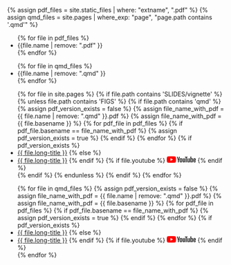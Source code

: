 {% assign pdf_files = site.static_files | where: "extname", ".pdf" %}
{% assign qmd_files = site.pages | where_exp: "page", "page.path contains '.qmd'" %}

<ul>
{% for file in pdf_files %}
    <li> {{file.name | remove: ".pdf" }} </li>
{% endfor %}
</ul>

<ul>
{% for file in qmd_files %}
    <li> {{file.name | remove: ".qmd" }} </li>
{% endfor %}
</ul>

<ul>
{% for file in site.pages %}
    {% if file.path contains 'SLIDES/vignette' %}
        {% unless file.path contains 'FIGS' %}
            {% if file.path contains 'qmd' %}
                {% assign pdf_version_exists = false %}
                {% assign file_name_with_pdf = {{ file.name | remove: ".qmd" }}.pdf %}
                {% assign file_name_with_pdf = {{ file.basename }} %}
                {% for pdf_file in pdf_files %}
                    {% if pdf_file.basename == file_name_with_pdf %}
                        {% assign pdf_version_exists = true %}
                    {% endif %}
                {% endfor %}
                {% if pdf_version_exists %} 
                    <li><a href="https://julien-arino.github.io/R-for-modellers/SLIDES/{{ file.name | remove: ".qmd" }}.pdf">{{ file.long-title }}</a>
                {% else %}
                    <li><a href="https://julien-arino.github.io/R-for-modellers/SLIDES/{{ file.name | remove: ".qmd" }}.html">{{ file.long-title }}</a>
                {% endif %}
                {% if file.youtube %}
                    <a href="{{ file.youtube }}"><img src="assets/img/yt_logo_rgb_light.png" height="15px" /></a>
                {% endif %}
                </li>
            {% endif %}
        {% endunless %}
    {% endif %}
{% endfor %}
</ul>

<ul>
{% for file in qmd_files %}
    {% assign pdf_version_exists = false %}
    {% assign file_name_with_pdf = {{ file.name | remove: ".qmd" }}.pdf %}
    {% assign file_name_with_pdf = {{ file.basename }} %}
    {% for pdf_file in pdf_files %}
        {% if pdf_file.basename == file_name_with_pdf %}
            {% assign pdf_version_exists = true %}
        {% endif %}
    {% endfor %}
    {% if pdf_version_exists %} 
        <li><a href="https://julien-arino.github.io/R-for-modellers/SLIDES/{{ file.name | remove: ".qmd" }}.pdf">{{ file.long-title }}</a>
    {% else %}
        <li><a href="https://julien-arino.github.io/R-for-modellers/SLIDES/{{ file.name | remove: ".qmd" }}.html">{{ file.long-title }}</a>
    {% endif %}
    {% if file.youtube %}
        <a href="{{ file.youtube }}"><img src="assets/img/yt_logo_rgb_light.png" height="15px" /></a>
    {% endif %}
    </li>
{% endfor %}
</ul>

